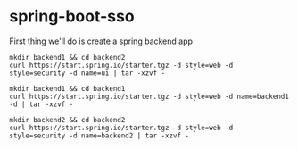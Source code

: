 # spring-boot-sso

First thing we'll do is create a spring backend app

```
mkdir backend1 && cd backend2
curl https://start.spring.io/starter.tgz -d style=web -d style=security -d name=ui | tar -xzvf -
```

```
mkdir backend1 && cd backend1
curl https://start.spring.io/starter.tgz -d style=web -d name=backend1 -d | tar -xzvf -
```


```
mkdir backend2 && cd backend2
curl https://start.spring.io/starter.tgz -d style=web -d style=security -d name=backend2 | tar -xzvf -
```


